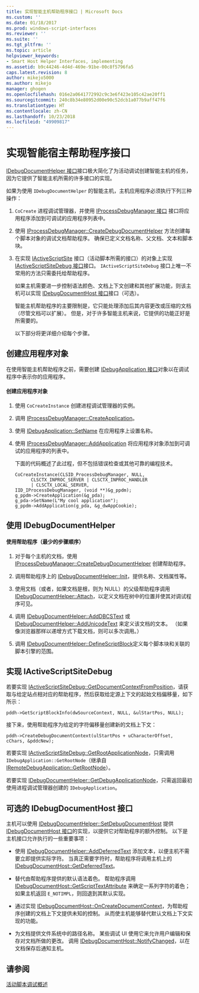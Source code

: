 ```yaml
---
title: 实现智能主机帮助程序接口 | Microsoft Docs
ms.custom: ''
ms.date: 01/18/2017
ms.prod: windows-script-interfaces
ms.reviewer: ''
ms.suite: ''
ms.tgt_pltfrm: ''
ms.topic: article
helpviewer_keywords:
- Smart Host Helper Interfaces, implementing
ms.assetid: b9c44246-4d4d-469e-91be-00c8f5796fa5
caps.latest.revision: 8
author: mikejo5000
ms.author: mikejo
manager: ghogen
ms.openlocfilehash: 016e2a0641772992c9c3e6f423e105c42ae20ff1
ms.sourcegitcommit: 240c8b34e80952d00e90c52dcb1a077b9aff47f6
ms.translationtype: HT
ms.contentlocale: zh-CN
ms.lasthandoff: 10/23/2018
ms.locfileid: "49909817"
---
```

# <a name="implementing-smart-host-helper-interfaces"></a>实现智能宿主帮助程序接口
[IDebugDocumentHelper 接口](../winscript/reference/idebugdocumenthelper-interface.md)接口极大简化了为活动调试创建智能主机的任务，因为它提供了智能主机所需的许多接口的实现。  
  
 如果为使用 `IDebugDocumentHelper` 的智能主机，主机应用程序必须执行下列三种操作：  
  
1. `CoCreate` 进程调试管理器，并使用 [IProcessDebugManager 接口](../winscript/reference/iprocessdebugmanager-interface.md) 接口将应用程序添加到可调试的应用程序列表中。  
  
2. 使用 [IProcessDebugManager::CreateDebugDocumentHelper](../winscript/reference/iprocessdebugmanager-createdebugdocumenthelper.md) 方法创建每个脚本对象的调试文档帮助程序。 确保已定义文档名称、父文档、文本和脚本块。  
  
3. 在实现 [IActiveScriptSite](../winscript/reference/iactivescriptsite.md) 接口（活动脚本所需的接口）的对象上实现 [IActiveScriptSiteDebug 接口](../winscript/reference/iactivescriptsitedebug-interface.md)接口。 `IActiveScriptSiteDebug` 接口上唯一不常用的方法只需委托给帮助程序。  
  
   如果主机需要进一步控制语法颜色、文档上下文创建和其他扩展功能，则该主机可以实现 [IDebugDocumentHost 接口](../winscript/reference/idebugdocumenthost-interface.md)接口（可选）。  
  
   智能主机帮助程序的主要限制是，它只能处理添加后其内容更改或压缩的文档（尽管文档可以扩展）。 但是，对于许多智能主机来说，它提供的功能正好是所需要的。  
  
   以下部分将更详细介绍每个步骤。  
  
## <a name="create-an-application-object"></a>创建应用程序对象  
 在使用智能主机帮助程序之前，需要创建 [IDebugApplication 接口](../winscript/reference/idebugapplication-interface.md)对象以在调试程序中表示你的应用程序。  
  
#### <a name="to-create-an-application-object"></a>创建应用程序对象  
  
1.  使用 `CoCreateInstance` 创建进程调试管理器的实例。  
  
2.  调用 [IProcessDebugManager::CreateApplication](../winscript/reference/iprocessdebugmanager-createapplication.md)。  
  
3.  使用 [IDebugApplication::SetName](../winscript/reference/idebugapplication-setname.md) 在应用程序上设置名称。  
  
4.  使用 [IProcessDebugManager::AddApplication](../winscript/reference/iprocessdebugmanager-addapplication.md) 将应用程序对象添加到可调试的应用程序的列表中。  
  
     下面的代码概述了此过程，但不包括错误检查或其他可靠的编程技术。  
  
    ```  
    CoCreateInstance(CLSID_ProcessDebugManager, NULL,  
          CLSCTX_INPROC_SERVER | CLSCTX_INPROC_HANDLER  
          | CLSCTX_LOCAL_SERVER,  
    IID_IProcessDebugManager, (void **)&g_ppdm);  
    g_ppdm->CreateApplication(&g_pda);  
    g_pda->SetName(L"My cool application");  
    g_ppdm->AddApplication(g_pda, &g_dwAppCookie);  
    ```  
  
## <a name="using-idebugdocumenthelper"></a>使用 IDebugDocumentHelper  
  
#### <a name="to-use-the-helper-minimal-sequence-of-steps"></a>使用帮助程序（最少的步骤顺序）  
  
1.  对于每个主机的文档，使用 [IProcessDebugManager::CreateDebugDocumentHelper](../winscript/reference/iprocessdebugmanager-createdebugdocumenthelper.md) 创建帮助程序。  
  
2.  调用帮助程序上的 [IDebugDocumentHelper::Init](../winscript/reference/idebugdocumenthelper-init.md)，提供名称、文档属性等。  
  
3.  使用文档（或者，如果文档是根，则为 NULL）的父级帮助程序调用 [IDebugDocumentHelper::Attach](../winscript/reference/idebugdocumenthelper-attach.md)，以定义文档在树中的位置并使其对调试程序可见。  
  
4.  调用 [IDebugDocumentHelper::AddDBCSText](../winscript/reference/idebugdocumenthelper-adddbcstext.md) 或 [IDebugDocumentHelper::AddUnicodeText](../winscript/reference/idebugdocumenthelper-addunicodetext.md) 来定义该文档的文本。 （如果像浏览器那样以递增方式下载文档，则可以多次调用。）  
  
5.  调用 [IDebugDocumentHelper::DefineScriptBlock](../winscript/reference/idebugdocumenthelper-definescriptblock.md)定义每个脚本块和关联的脚本引擎的范围。  
  
## <a name="implementing-iactivescriptsitedebug"></a>实现 IActiveScriptSiteDebug  
 若要实现 [IActiveScriptSiteDebug::GetDocumentContextFromPosition](../winscript/reference/iactivescriptsitedebug-getdocumentcontextfromposition.md)，请获取与给定站点相对应的帮助程序，然后获取给定源上下文的起始文档偏移量，如下所示：  
  
```  
pddh->GetScriptBlockInfo(dwSourceContext, NULL, &ulStartPos, NULL);  
```  
  
 接下来，使用帮助程序为给定的字符偏移量创建新的文档上下文：  
  
```  
pddh->CreateDebugDocumentContext(ulStartPos + uCharacterOffset, cChars, &pddcNew);  
```  
  
 若要实现 [IActiveScriptSiteDebug::GetRootApplicationNode](../winscript/reference/iactivescriptsitedebug-getrootapplicationnode.md)，只需调用 `IDebugApplication::GetRootNode`（继承自 [IRemoteDebugApplication::GetRootNode](../winscript/reference/iremotedebugapplication-getrootnode.md)）。  
  
 若要实现 [IDebugDocumentHelper::GetDebugApplicationNode](../winscript/reference/idebugdocumenthelper-getdebugapplicationnode.md)，只需返回最初使用进程调试管理器创建的 `IDebugApplication`。  
  
## <a name="the-optional-idebugdocumenthost-interface"></a>可选的 IDebugDocumentHost 接口  
 主机可以使用 [IDebugDocumentHelper::SetDebugDocumentHost](../winscript/reference/idebugdocumenthelper-setdebugdocumenthost.md) 提供 [IDebugDocumentHost 接口](../winscript/reference/idebugdocumenthost-interface.md)的实现，以提供它对帮助程序的额外控制。 以下是主机接口允许执行的一些重要事项：  
  
-   使用 [IDebugDocumentHelper::AddDeferredText](../winscript/reference/idebugdocumenthelper-adddeferredtext.md) 添加文本，以便主机不需要立即提供实际字符。 当真正需要字符时，帮助程序将调用主机上的 [IDebugDocumentHost::GetDeferredText](../winscript/reference/idebugdocumenthost-getdeferredtext.md)。  
  
-   替代由帮助程序提供的默认语法着色。 帮助程序调用 [IDebugDocumentHost::GetScriptTextAttribute](../winscript/reference/idebugdocumenthost-getscripttextattributes.md) 来确定一系列字符的着色；如果主机返回 `E_NOTIMPL`，则回退到其默认实现。  
  
-   通过实现 [IDebugDocumentHost::OnCreateDocumentContext](../winscript/reference/idebugdocumenthost-oncreatedocumentcontext.md)，为帮助程序创建的文档上下文提供未知的控制。 从而使主机能够替代默认文档上下文实现的功能。  
  
-   为文档提供文件系统中的路径名称。 某些调试 UI 使用它来允许用户编辑和保存对文档所做的更改。 调用 [IDebugDocumentHost::NotifyChanged](../winscript/reference/idebugdocumenthost-notifychanged.md)，以在文档保存后通知主机。  
  
## <a name="see-also"></a>请参阅  
 [活动脚本调试概述](../winscript/active-script-debugging-overview.md)
